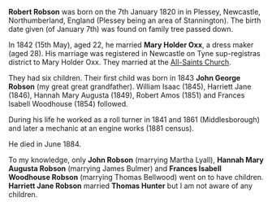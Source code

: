 **Robert Robson** was born on the 7th January 1820 in in Plessey, Newcastle, Northumberland, England (Plessey being an area of Stannington). The birth date given (of January 7th) was found on family tree passed down.

In 1842 (15th May), aged 22, he married **Mary Holder Oxx**, a dress maker (aged 28). His marriage was registered in Newcastle on Tyne sup-registras district  to Mary Holder Oxx. They married at the [All-Saints Church](https://en.wikipedia.org/wiki/All_Saints%27_Church,_Newcastle_upon_Tyne).

They had six children. Their first child was born in 1843 **John George Robson** (my great great grandfather). William Isaac (1845), Harriett Jane (1846), Hannah Mary Augusta (1849), Robert Amos (1851) and Frances Isabell Woodhouse (1854) followed.

During his life he worked as a roll turner in 1841 and 1861 (Middlesborough) and later a mechanic at an engine works (1881 census).

He died in June 1884.

To my knowledge, only **John Robson** (marrying Martha Lyall), **Hannah Mary Augusta Robson** (marrying James Bulmer) and **Frances Isabell Woodhouse Robson** (marrying Thomas Bellwood) went on to have children. **Harriett Jane Robson** married **Thomas Hunter** but I am not aware of any children.
